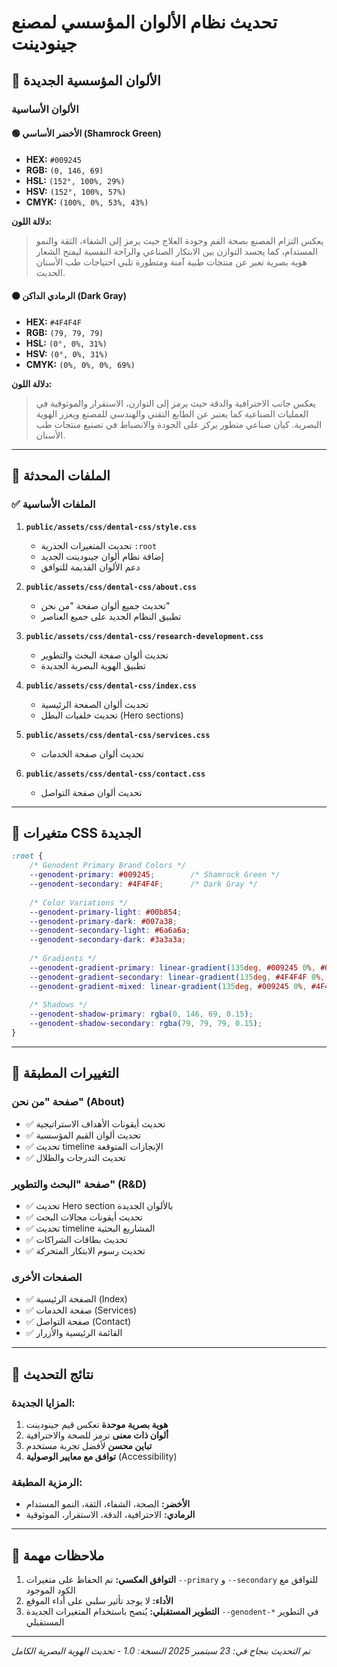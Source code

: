 # تحديث نظام الألوان المؤسسي لمصنع جينودينت

## 🎨 الألوان المؤسسية الجديدة

### الألوان الأساسية

#### 🟢 **الأخضر الأساسي (Shamrock Green)**
- **HEX:** `#009245`
- **RGB:** `(0, 146, 69)`
- **HSL:** `(152°, 100%, 29%)`
- **HSV:** `(152°, 100%, 57%)`
- **CMYK:** `(100%, 0%, 53%, 43%)`

**دلالة اللون:**
> يعكس التزام المصنع بصحة الفم وجودة العلاج حيث يرمز إلى الشفاء، الثقة والنمو المستدام، كما يجسد التوازن بين الابتكار الصناعي والراحة النفسية ليمنح الشعار هوية بصرية تعبر عن منتجات طبية آمنة ومتطورة تلبي احتياجات طب الأسنان الحديث.

#### ⚫ **الرمادي الداكن (Dark Gray)**
- **HEX:** `#4F4F4F`
- **RGB:** `(79, 79, 79)`
- **HSL:** `(0°, 0%, 31%)`
- **HSV:** `(0°, 0%, 31%)`
- **CMYK:** `(0%, 0%, 0%, 69%)`

**دلالة اللون:**
> يعكس جانب الاحترافية والدقة حيث يرمز إلى التوازن، الاستقرار والموثوقية في العمليات الصناعية كما يعتبر عن الطابع التقني والهندسي للمصنع ويعزز الهوية البصرية. كيان صناعي متطور يركز على الجودة والانضباط في تصنيع منتجات طب الأسنان.

---

## 📁 الملفات المحدثة

### ✅ **الملفات الأساسية**
1. **`public/assets/css/dental-css/style.css`**
   - تحديث المتغيرات الجذرية `:root`
   - إضافة نظام ألوان جينودينت الجديد
   - دعم الألوان القديمة للتوافق

2. **`public/assets/css/dental-css/about.css`**
   - تحديث جميع ألوان صفحة "من نحن"
   - تطبيق النظام الجديد على جميع العناصر

3. **`public/assets/css/dental-css/research-development.css`**
   - تحديث ألوان صفحة البحث والتطوير
   - تطبيق الهوية البصرية الجديدة

4. **`public/assets/css/dental-css/index.css`**
   - تحديث ألوان الصفحة الرئيسية
   - تحديث خلفيات البطل (Hero sections)

5. **`public/assets/css/dental-css/services.css`**
   - تحديث ألوان صفحة الخدمات

6. **`public/assets/css/dental-css/contact.css`**
   - تحديث ألوان صفحة التواصل

---

## 🔧 متغيرات CSS الجديدة

```css
:root {
    /* Genodent Primary Brand Colors */
    --genodent-primary: #009245;        /* Shamrock Green */
    --genodent-secondary: #4F4F4F;      /* Dark Gray */
    
    /* Color Variations */
    --genodent-primary-light: #00b854;
    --genodent-primary-dark: #007a38;
    --genodent-secondary-light: #6a6a6a;
    --genodent-secondary-dark: #3a3a3a;
    
    /* Gradients */
    --genodent-gradient-primary: linear-gradient(135deg, #009245 0%, #00b854 100%);
    --genodent-gradient-secondary: linear-gradient(135deg, #4F4F4F 0%, #6a6a6a 100%);
    --genodent-gradient-mixed: linear-gradient(135deg, #009245 0%, #4F4F4F 100%);
    
    /* Shadows */
    --genodent-shadow-primary: rgba(0, 146, 69, 0.15);
    --genodent-shadow-secondary: rgba(79, 79, 79, 0.15);
}
```

---

## 🎯 التغييرات المطبقة

### **صفحة "من نحن" (About)**
- ✅ تحديث أيقونات الأهداف الاستراتيجية
- ✅ تحديث ألوان القيم المؤسسية  
- ✅ تحديث timeline الإنجازات المتوقعة
- ✅ تحديث التدرجات والظلال

### **صفحة "البحث والتطوير" (R&D)**
- ✅ تحديث Hero section بالألوان الجديدة
- ✅ تحديث أيقونات مجالات البحث
- ✅ تحديث timeline المشاريع البحثية
- ✅ تحديث بطاقات الشراكات
- ✅ تحديث رسوم الابتكار المتحركة

### **الصفحات الأخرى**
- ✅ الصفحة الرئيسية (Index)
- ✅ صفحة الخدمات (Services)
- ✅ صفحة التواصل (Contact)
- ✅ القائمة الرئيسية والأزرار

---

## 🌈 نتائج التحديث

### **المزايا الجديدة:**
1. **هوية بصرية موحدة** تعكس قيم جينودينت
2. **ألوان ذات معنى** ترمز للصحة والاحترافية
3. **تباين محسن** لأفضل تجربة مستخدم
4. **توافق مع معايير الوصولية** (Accessibility)

### **الرمزية المطبقة:**
- **الأخضر:** الصحة، الشفاء، الثقة، النمو المستدام
- **الرمادي:** الاحترافية، الدقة، الاستقرار، الموثوقية

---

## 📝 ملاحظات مهمة

1. **التوافق العكسي:** تم الحفاظ على متغيرات `--primary` و `--secondary` للتوافق مع الكود الموجود
2. **الأداء:** لا يوجد تأثير سلبي على أداء الموقع
3. **التطوير المستقبلي:** يُنصح باستخدام المتغيرات الجديدة `--genodent-*` في التطوير المستقبلي

---

*تم التحديث بنجاح في: 23 سبتمبر 2025*
*النسخة: 1.0 - تحديث الهوية البصرية الكامل*



